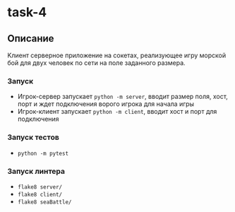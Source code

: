 # task-4


## Описание
Kлиент серверное приложение на сокетах, реализующее игру морской бой для двух человек по сети на поле заданного размера.

### Запуск
* Игрок-сервер запускает `python -m server`, вводит размер поля, хост, порт и ждет подключения ворого игрока для начала игры
* Игрок-клиент запускает `python -m client`, вводит хост и порт для подключения

### Запуск тестов
* `python -m pytest`

### Запуск линтера
* `flake8 server/`
* `flake8 client/`
* `flake8 seaBattle/`